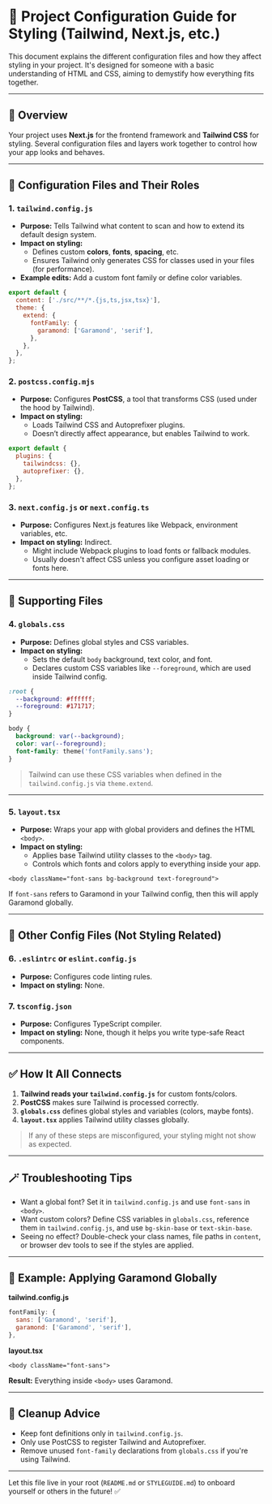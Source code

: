 # 🧠 Project Configuration Guide for Styling (Tailwind, Next.js, etc.)

This document explains the different configuration files and how they affect styling in your project. It's designed for someone with a basic understanding of HTML and CSS, aiming to demystify how everything fits together.

---

## 🧩 Overview

Your project uses **Next.js** for the frontend framework and **Tailwind CSS** for styling. Several configuration files and layers work together to control how your app looks and behaves.

---

## 📁 Configuration Files and Their Roles

### 1. `tailwind.config.js`
- **Purpose:** Tells Tailwind what content to scan and how to extend its default design system.
- **Impact on styling:**
  - Defines custom **colors**, **fonts**, **spacing**, etc.
  - Ensures Tailwind only generates CSS for classes used in your files (for performance).
- **Example edits:** Add a custom font family or define color variables.

```js
export default {
  content: ['./src/**/*.{js,ts,jsx,tsx}'],
  theme: {
    extend: {
      fontFamily: {
        garamond: ['Garamond', 'serif'],
      },
    },
  },
};
```

### 2. `postcss.config.mjs`
- **Purpose:** Configures **PostCSS**, a tool that transforms CSS (used under the hood by Tailwind).
- **Impact on styling:**
  - Loads Tailwind CSS and Autoprefixer plugins.
  - Doesn’t directly affect appearance, but enables Tailwind to work.

```js
export default {
  plugins: {
    tailwindcss: {},
    autoprefixer: {},
  },
};
```

### 3. `next.config.js` or `next.config.ts`
- **Purpose:** Configures Next.js features like Webpack, environment variables, etc.
- **Impact on styling:** Indirect.
  - Might include Webpack plugins to load fonts or fallback modules.
  - Usually doesn't affect CSS unless you configure asset loading or fonts here.

---

## 🧬 Supporting Files

### 4. `globals.css`
- **Purpose:** Defines global styles and CSS variables.
- **Impact on styling:**
  - Sets the default `body` background, text color, and font.
  - Declares custom CSS variables like `--foreground`, which are used inside Tailwind config.

```css
:root {
  --background: #ffffff;
  --foreground: #171717;
}

body {
  background: var(--background);
  color: var(--foreground);
  font-family: theme('fontFamily.sans');
}
```

> Tailwind can use these CSS variables when defined in the `tailwind.config.js` via `theme.extend`.

---

### 5. `layout.tsx`
- **Purpose:** Wraps your app with global providers and defines the HTML `<body>`.
- **Impact on styling:**
  - Applies base Tailwind utility classes to the `<body>` tag.
  - Controls which fonts and colors apply to everything inside your app.

```tsx
<body className="font-sans bg-background text-foreground">
```

If `font-sans` refers to Garamond in your Tailwind config, then this will apply Garamond globally.

---

## 🔧 Other Config Files (Not Styling Related)

### 6. `.eslintrc` or `eslint.config.js`
- **Purpose:** Configures code linting rules.
- **Impact on styling:** None.

### 7. `tsconfig.json`
- **Purpose:** Configures TypeScript compiler.
- **Impact on styling:** None, though it helps you write type-safe React components.

---

## ✅ How It All Connects

1. **Tailwind reads your `tailwind.config.js`** for custom fonts/colors.
2. **PostCSS** makes sure Tailwind is processed correctly.
3. **`globals.css`** defines global styles and variables (colors, maybe fonts).
4. **`layout.tsx`** applies Tailwind utility classes globally.

> If any of these steps are misconfigured, your styling might not show as expected.

---

## 🪄 Troubleshooting Tips

- Want a global font? Set it in `tailwind.config.js` and use `font-sans` in `<body>`.
- Want custom colors? Define CSS variables in `globals.css`, reference them in `tailwind.config.js`, and use `bg-skin-base` or `text-skin-base`.
- Seeing no effect? Double-check your class names, file paths in `content`, or browser dev tools to see if the styles are applied.

---

## 📌 Example: Applying Garamond Globally

**tailwind.config.js**
```js
fontFamily: {
  sans: ['Garamond', 'serif'],
  garamond: ['Garamond', 'serif'],
},
```

**layout.tsx**
```tsx
<body className="font-sans">
```

**Result:** Everything inside `<body>` uses Garamond.

---

## 🧼 Cleanup Advice
- Keep font definitions only in `tailwind.config.js`.
- Only use PostCSS to register Tailwind and Autoprefixer.
- Remove unused `font-family` declarations from `globals.css` if you're using Tailwind.

---

Let this file live in your root (`README.md` or `STYLEGUIDE.md`) to onboard yourself or others in the future! ✅

